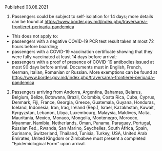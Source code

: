 Published 03.08.2021
1. Passengers could be subject to self-isolation for 14 days; more details can be found at <a href="https://www.border.gov.md/index.php/traversarea-frontierei-perioada-pandemica">https://www.border.gov.md/index.php/traversarea-frontierei-perioada-pandemica</a> 
- This does not apply to:
- passengers with a negative COVID-19 PCR test result taken at most 72 hours before boarding;
- passengers with a COVID-19 vaccination certificate showing that they were fully vaccinated at least 14 days before arrival;
- passengers with a proof of presence of COVID-19 antibodies issued at most 90 days before arrival.
Documents must in English, French, German, Italian, Romanian or Russian.
More exemptions can be found at <a href="https://www.border.gov.md/index.php/traversarea-frontierei-perioada-pandemica">https://www.border.gov.md/index.php/traversarea-frontierei-perioada-pandemica</a> 
2. Passengers arriving from Andorra, Argentina, Bahamas, Belarus, Belgium, Belize, Botswana, Brazil, Colombia, Costa Rica, Cuba, Cyprus, Denmark, Fiji, France, Georgia, Greece, Guatemala, Guyana, Honduras, Iceland, Indonesia, Iran, Iraq, Ireland (Rep.), Israel, Kazakhstan, Kuwait, Kyrgyzstan, Lebanon, Libya, Luxembourg, Malaysia, Maldives, Malta, Mauritania, Mexico, Monaco, Mongolia, Montenegro, Morocco, Myanmar, Namibia, Netherlands, Oman, Panama, Paraguay, Portugal, Russian Fed., Rwanda, San Marino, Seychelles, South Africa, Spain, Suriname, Switzerland, Thailand, Tunisia, Turkey, USA, United Arab Emirates, United Kingdom or Zimbabwe must present a completed "Epidemiological Form" upon arrival.

